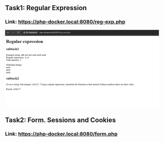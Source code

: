 ## Task1: Regular Expression
### Link: https://php-docker.local:8080/reg-exp.php

![task1](docs/task1.png)

## Task2: Form. Sessions and Cookies
### Link: https://php-docker.local:8080/form.php

